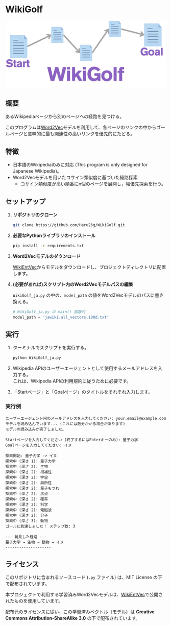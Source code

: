 # WikiGolf

<img src="images/WikiGolf_Title.png" alt="WikiGolf Title">


## 概要

あるWikipediaページから別のページへの経路を見つける。

このプログラムは[Word2Vec](https://radimrehurek.com/gensim/models/word2vec.html)モデルを利用して、各ページのリンクの中からゴールページと意味的に最も関連性の高いリンクを優先的にたどる。



## 特徴

- 日本語のWikipediaのみに対応 (This program is only designed for Japanese Wikipedia)。
- Word2Vecモデルを用いたコサイン類似度に基づいた経路探索
  - コサイン類似度が高い順番にn個のページを展開し，幅優先探索を行う。

## セットアップ

1.  **リポジトリのクローン**
    ```bash
    git clone https://github.com/Haru26g/WikiGolf.git
    ```

2.  **必要なPythonライブラリのインストール**
    ```bash
    pip install -r requirements.txt
    ```

3. **Word2Vecモデルのダウンロード**

    [WikiEntVec](https://github.com/singletongue/WikiEntVec)からモデルをダウンロードし、プロジェクトディレクトリに配置します。

4.  **(必要があれば)スクリプト内のWord2Vecモデルパスの編集**

    `WikiGolf_ja.py` の中の、`model_path` の値をWord2Vecモデルのパスに書き換える。

    ```python
    # WikiGolf_ja.py の main() 関数内
    model_path = 'jawiki.all_vectors.100d.txt'
    ```

## 実行

1.  ターミナルでスクリプトを実行する。
    ```bash
    python WikiGolf_ja.py
    ```

2.  Wikipedia APIのユーザーエージェントとして使用するメールアドレスを入力する。  
    これは、Wikipedia APIの利用規約に従うために必要です。

3.  「Startページ」と「Goalページ」のタイトルをそれぞれ入力します。

### 実行例
```
ユーザーエージェント用のメールアドレスを入力してください: your.email@example.com
モデルを読み込んでいます... (これには数分かかる場合があります)
モデルの読み込みが完了しました。

Startページを入力してください (終了するにはEnterキーのみ): 量子力学
Goalページを入力してください: イヌ

探索開始: 量子力学 -> イヌ
探索中 (深さ 1): 量子力学
探索中 (深さ 2): 生物
探索中 (深さ 2): 相補性
探索中 (深さ 2): 宇宙
探索中 (深さ 2): 局所性
探索中 (深さ 2): 量子もつれ
探索中 (深さ 2): 黒点
探索中 (深さ 2): 確率
探索中 (深さ 2): 科学
探索中 (深さ 2): 電磁波
探索中 (深さ 2): 分子
探索中 (深さ 3): 動物
ゴールに到達しました！ ステップ数: 3

--- 発見した経路 ---
量子力学 → 生物 → 動物 → イヌ
--------------------
```

## ライセンス

このリポジトリに含まれるソースコード (`.py` ファイル) は、MIT License の下で配布されています。

本プロジェクトで利用する学習済みWord2Vecモデルは、[WikiEntVec](https://github.com/singletongue/WikiEntVec)で公開されたものを使用しています。

配布元のライセンスに従い、この学習済みベクトル（モデル）は **Creative Commons Attribution-ShareAlike 3.0** の下で配布されています。
